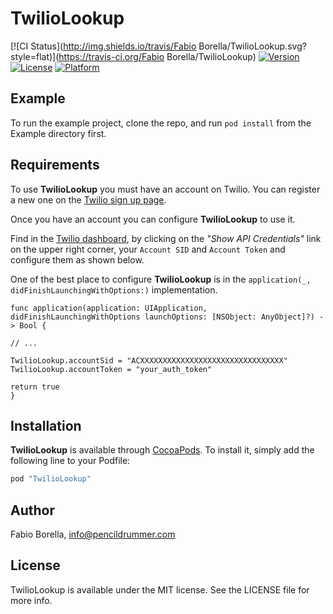 # TwilioLookup

[![CI Status](http://img.shields.io/travis/Fabio Borella/TwilioLookup.svg?style=flat)](https://travis-ci.org/Fabio Borella/TwilioLookup)
[![Version](https://img.shields.io/cocoapods/v/TwilioLookup.svg?style=flat)](http://cocoapods.org/pods/TwilioLookup)
[![License](https://img.shields.io/cocoapods/l/TwilioLookup.svg?style=flat)](http://cocoapods.org/pods/TwilioLookup)
[![Platform](https://img.shields.io/cocoapods/p/TwilioLookup.svg?style=flat)](http://cocoapods.org/pods/TwilioLookup)

## Example

To run the example project, clone the repo, and run `pod install` from the Example directory first.

## Requirements

To use __TwilioLookup__ you must have an account on Twilio. You can register a new one on the [Twilio sign up page](https://www.twilio.com/try-twilio).

Once you have an account you can configure __TwilioLookup__ to use it.

Find in the [Twilio dashboard](https://www.twilio.com/console/sms/dashboard), by clicking on the _"Show API Credentials"_ link on the upper right corner, your `Account SID` and `Account Token` and configure them as shown below.

One of the best place to configure __TwilioLookup__ is in the `application(_, didFinishLaunchingWithOptions:)` implementation.

```
func application(application: UIApplication, didFinishLaunchingWithOptions launchOptions: [NSObject: AnyObject]?) -> Bool {

// ...

TwilioLookup.accountSid = "ACXXXXXXXXXXXXXXXXXXXXXXXXXXXXXXXX"
TwilioLookup.accountToken = "your_auth_token"

return true
}
```

## Installation

__TwilioLookup__ is available through [CocoaPods](http://cocoapods.org). To install
it, simply add the following line to your Podfile:

```ruby
pod "TwilioLookup"
```

## Author

Fabio Borella, info@pencildrummer.com

## License

TwilioLookup is available under the MIT license. See the LICENSE file for more info.
